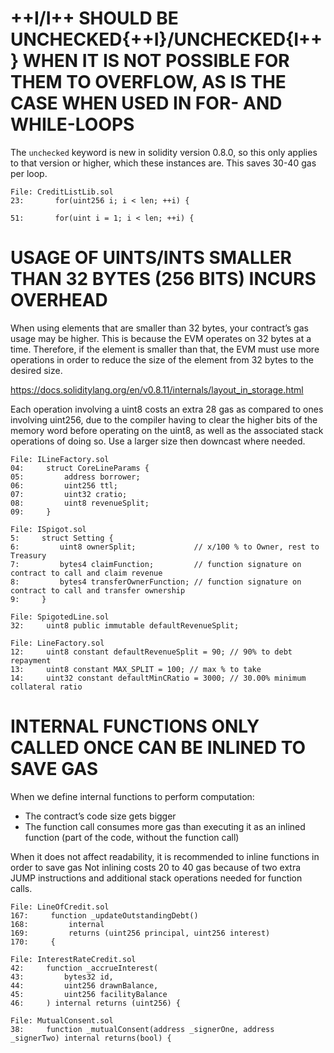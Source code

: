 # ++I/I++ SHOULD BE UNCHECKED{++I}/UNCHECKED{I++} WHEN IT IS NOT POSSIBLE FOR THEM TO OVERFLOW, AS IS THE CASE WHEN USED IN FOR- AND WHILE-LOOPS

The `unchecked` keyword is new in solidity version 0.8.0, so this only applies to that version or higher, which these instances are. This saves 30-40 gas per loop.

```solidity
File: CreditListLib.sol
23:       for(uint256 i; i < len; ++i) {

51:       for(uint i = 1; i < len; ++i) {
```

# USAGE OF UINTS/INTS SMALLER THAN 32 BYTES (256 BITS) INCURS OVERHEAD

When using elements that are smaller than 32 bytes, your contract’s gas usage may be higher. This is because the EVM operates on 32 bytes at a time. Therefore, if the element is smaller than that, the EVM must use more operations in order to reduce the size of the element from 32 bytes to the desired size.

https://docs.soliditylang.org/en/v0.8.11/internals/layout_in_storage.html

Each operation involving a uint8 costs an extra 28 gas as compared to ones involving uint256, due to the compiler having to clear the higher bits of the memory word before operating on the uint8, as well as the associated stack operations of doing so. Use a larger size then downcast where needed.


```solidity
File: ILineFactory.sol
04:     struct CoreLineParams {
05:         address borrower;
06:         uint256 ttl;
07:         uint32 cratio;
08:         uint8 revenueSplit;
09:     }

File: ISpigot.sol
5:     struct Setting {
6:         uint8 ownerSplit;             // x/100 % to Owner, rest to Treasury
7:         bytes4 claimFunction;         // function signature on contract to call and claim revenue
8:         bytes4 transferOwnerFunction; // function signature on contract to call and transfer ownership 
9:     }

File: SpigotedLine.sol
32:     uint8 public immutable defaultRevenueSplit;

File: LineFactory.sol
12:     uint8 constant defaultRevenueSplit = 90; // 90% to debt repayment
13:     uint8 constant MAX_SPLIT = 100; // max % to take
14:     uint32 constant defaultMinCRatio = 3000; // 30.00% minimum collateral ratio

```

# INTERNAL FUNCTIONS ONLY CALLED ONCE CAN BE INLINED TO SAVE GAS

When we define internal functions to perform computation:

- The contract’s code size gets bigger
- The function call consumes more gas than executing it as an inlined function (part of the code, without the function call)

When it does not affect readability, it is recommended to inline functions in order to save gas
Not inlining costs 20 to 40 gas because of two extra JUMP instructions and additional stack operations needed for function calls.

```solidity
File: LineOfCredit.sol
167:     function _updateOutstandingDebt()
168:         internal
169:         returns (uint256 principal, uint256 interest)
170:     {

File: InterestRateCredit.sol
42:     function _accrueInterest(
43:         bytes32 id,
44:         uint256 drawnBalance,
45:         uint256 facilityBalance
46:     ) internal returns (uint256) {

File: MutualConsent.sol
38:     function _mutualConsent(address _signerOne, address _signerTwo) internal returns(bool) {

```